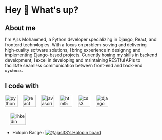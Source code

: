 <h1 align="left">Hey 👋 What's up?</h1>

<h2 align="left">About me</h2>

<p align="left">I'm Ajas Mohammed, a Python developer specializing in Django, React, and frontend technologies. With a focus on problem-solving and delivering high-quality software solutions, I bring experience in designing and implementing Django-based projects. Currently honing my skills in backend development, I excel in developing and maintaining RESTful APIs to facilitate seamless communication between front-end and back-end systems.</p>

<h2 align="left">I code with</h2>

<div align="left">
  <img src="https://cdn.jsdelivr.net/gh/devicons/devicon/icons/python/python-original.svg" height="40" alt="python logo"  />
  <img width="12" />
  <img src="https://cdn.jsdelivr.net/gh/devicons/devicon/icons/react/react-original.svg" height="40" alt="react logo"  />
  <img width="12" />
  <img src="https://cdn.jsdelivr.net/gh/devicons/devicon/icons/javascript/javascript-original.svg" height="40" alt="javascript logo"  />
  <img width="12" />
  <img src="https://cdn.jsdelivr.net/gh/devicons/devicon/icons/html5/html5-original.svg" height="40" alt="html5 logo"  />
  <img width="12" />
  <img src="https://cdn.jsdelivr.net/gh/devicons/devicon/icons/css3/css3-original.svg" height="40" alt="css3 logo"  />
  <img width="12" />
  <img src="https://cdn.jsdelivr.net/gh/devicons/devicon/icons/django/django-plain.svg" height="40" alt="django logo"  />
</div>

<div align="left" style="margin:1rem;">
  <a href="https://www.linkedin.com/in/ajasmohammed/">
    <img src="https://raw.githubusercontent.com/maurodesouza/profile-readme-generator/master/src/assets/icons/social/linkedin/default.svg" width="52" height="40" alt="linkedin logo"  />
  </a>
</div>


- Holopin Badge : [![@ajas33's Holopin board](https://holopin.me/ajas33)](https://holopin.io/@ajas33)
